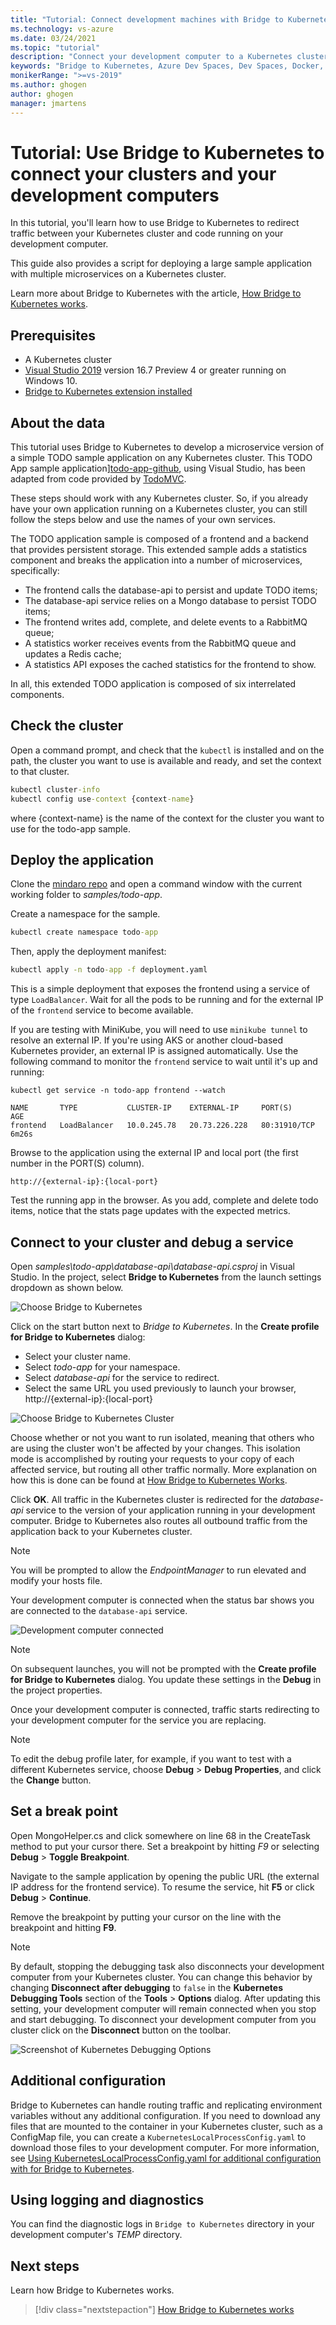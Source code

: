 ```yaml
---
title: "Tutorial: Connect development machines with Bridge to Kubernetes"
ms.technology: vs-azure
ms.date: 03/24/2021
ms.topic: "tutorial"
description: "Connect your development computer to a Kubernetes cluster with Bridge to Kubernetes with Visual Studio."
keywords: "Bridge to Kubernetes, Azure Dev Spaces, Dev Spaces, Docker, Kubernetes, Azure, containers"
monikerRange: ">=vs-2019"
ms.author: ghogen
author: ghogen
manager: jmartens
---
```


# Tutorial: Use Bridge to Kubernetes to connect your clusters and your development computers

In this tutorial, you'll learn how to use Bridge to Kubernetes to redirect traffic between your Kubernetes cluster and code running on your development computer. 

This guide also provides a script for deploying a large sample application with multiple microservices on a Kubernetes cluster.

Learn more about Bridge to Kubernetes with the article, [How Bridge to Kubernetes works](overview-bridge-to-kubernetes.md).

## Prerequisites

- A Kubernetes cluster
- [Visual Studio 2019][visual-studio] version 16.7 Preview 4 or greater running on Windows 10.
- [Bridge to Kubernetes extension installed][btk-extension]

## About the data

This tutorial uses Bridge to Kubernetes to develop a microservice version of a simple TODO sample application on any Kubernetes cluster. This TODO App sample application][todo-app-github], using Visual Studio, has been adapted from code provided by [TodoMVC](http://todomvc.com). 

 These steps should work with any Kubernetes cluster. So, if you already have your own application running on a Kubernetes cluster, you can still follow the steps below and use the names of your own services.

The TODO application sample is composed of a frontend and a backend that provides persistent storage. This extended sample adds a statistics component and breaks the application into a number of microservices, specifically:

- The frontend calls the database-api to persist and update TODO items;
- The database-api service relies on a Mongo database to persist TODO items;
- The frontend writes add, complete, and delete events to a RabbitMQ queue;
- A statistics worker receives events from the RabbitMQ queue and updates a Redis cache;
- A statistics API exposes the cached statistics for the frontend to show.

In all, this extended TODO application is composed of six interrelated components.


## Check the cluster

Open a command prompt, and check that the `kubectl` is installed and on the path, the cluster you want to use is available and ready, and set the context to that cluster.

```cmd
kubectl cluster-info
kubectl config use-context {context-name}
```

where {context-name} is the name of the context for the cluster you want to use for the todo-app sample.

## Deploy the application

Clone the [mindaro repo](https://github.com/Microsoft/mindaro) and open a command window with the current working folder to *samples/todo-app*.

Create a namespace for the sample.

```cmd
kubectl create namespace todo-app
```

Then, apply the deployment manifest:

```cmd
kubectl apply -n todo-app -f deployment.yaml
```

This is a simple deployment that exposes the frontend using a service of type `LoadBalancer`. Wait for all the pods to be running and for the external IP of the `frontend` service to become available.

If you are testing with MiniKube, you will need to use `minikube tunnel` to resolve an external IP. If you're using AKS or another cloud-based Kubernetes provider, an external IP is assigned automatically. Use the following command to monitor the `frontend` service to wait until it's up and running:

```output
kubectl get service -n todo-app frontend --watch

NAME       TYPE           CLUSTER-IP    EXTERNAL-IP     PORT(S)        AGE
frontend   LoadBalancer   10.0.245.78   20.73.226.228   80:31910/TCP   6m26s
```

Browse to the application using the external IP and local port (the first number in the PORT(S) column).

```
http://{external-ip}:{local-port}
```

Test the running app in the browser. As you add, complete and delete todo items, notice that the stats page updates with the expected metrics.

## Connect to your cluster and debug a service

Open *samples\todo-app\database-api\database-api.csproj* in Visual Studio. In the project, select **Bridge to Kubernetes** from the launch settings dropdown as shown below.

![Choose Bridge to Kubernetes](media/bridge-to-kubernetes/choose-bridge-to-kubernetes.png)

Click on the start button next to *Bridge to Kubernetes*. In the **Create profile for Bridge to Kubernetes** dialog:

- Select your cluster name.
- Select *todo-app* for your namespace.
- Select *database-api* for the service to redirect.
- Select the same URL you used previously to launch your browser, http://{external-ip}:{local-port}

![Choose Bridge to Kubernetes Cluster](media/bridge-to-kubernetes/configure-bridge-debugging.png)

Choose whether or not you want to run isolated, meaning that others who are using the cluster won't be affected by your changes. This isolation mode is accomplished by routing your requests to your copy of each affected service, but routing all other traffic normally. More explanation on how this is done can be found at [How Bridge to Kubernetes Works][btk-overview-routing].

Click **OK**. All traffic in the Kubernetes cluster is redirected for the *database-api* service to the version of your application running in your development computer. Bridge to Kubernetes also routes all outbound traffic from the application back to your Kubernetes cluster.

> [!NOTE]
> You will be prompted to allow the *EndpointManager* to run elevated and modify your hosts file.

Your development computer is connected when the status bar shows you are connected to the `database-api` service.

![Development computer connected](media/bridge-to-kubernetes/development-computer-connected.png)

> [!NOTE]
> On subsequent launches, you will not be prompted with the **Create profile for Bridge to Kubernetes** dialog. You update these settings in the **Debug** in the project properties.

Once your development computer is connected, traffic starts redirecting to your development computer for the service you are replacing.

> [!NOTE]
> To edit the debug profile later, for example, if you want to test with a different Kubernetes service, choose **Debug** > **Debug Properties**, and click the **Change** button.

## Set a break point

Open MongoHelper.cs and click somewhere on line 68 in the CreateTask method to put your cursor there. Set a breakpoint by hitting *F9* or selecting **Debug** > **Toggle Breakpoint**.

Navigate to the sample application by opening the public URL (the external IP address for the frontend service). To resume the service, hit **F5** or click **Debug** > **Continue**.

Remove the breakpoint by putting your cursor on the line with the breakpoint and hitting **F9**.

> [!NOTE]
> By default, stopping the debugging task also disconnects your development computer from your Kubernetes cluster. You can change this behavior by changing **Disconnect after debugging** to `false` in the **Kubernetes Debugging Tools** section of the **Tools** > **Options** dialog. After updating this setting, your development computer will remain connected when you stop and start debugging. To disconnect your development computer from you cluster click on the **Disconnect** button on the toolbar.
>
>![Screenshot of Kubernetes Debugging Options](media/bridge-to-kubernetes/kubernetes-debugging-options.png)

## Additional configuration

Bridge to Kubernetes can handle routing traffic and replicating environment variables without any additional configuration. If you need to download any files that are mounted to the container in your Kubernetes cluster, such as a ConfigMap file, you can create a `KubernetesLocalProcessConfig.yaml` to download those files to your development computer. For more information, see [Using KubernetesLocalProcessConfig.yaml for additional configuration with for Bridge to Kubernetes][kubernetesLocalProcessConfig-yaml].

## Using logging and diagnostics

You can find the diagnostic logs in `Bridge to Kubernetes` directory in your development computer's *TEMP* directory.

## Next steps

Learn how Bridge to Kubernetes works.

> [!div class="nextstepaction"]
> [How Bridge to Kubernetes works](overview-bridge-to-kubernetes.md)

[todo-app-github]: https://github.com/Microsoft/mindaro
[supported-regions]: https://azure.microsoft.com/global-infrastructure/services/?products=kubernetes-service
[troubleshooting]: /azure/dev-spaces/troubleshooting#fail-to-restore-original-configuration-of-deployment-on-cluster
[visual-studio]: https://www.visualstudio.com/vs/
[btk-extension]: https://marketplace.visualstudio.com/items?itemName=ms-azuretools.mindaro
[kubernetesLocalProcessConfig-yaml]: configure-bridge-to-kubernetes.md
[btk-overview-routing]: overview-bridge-to-kubernetes.md#using-routing-capabilities-for-developing-in-isolation
